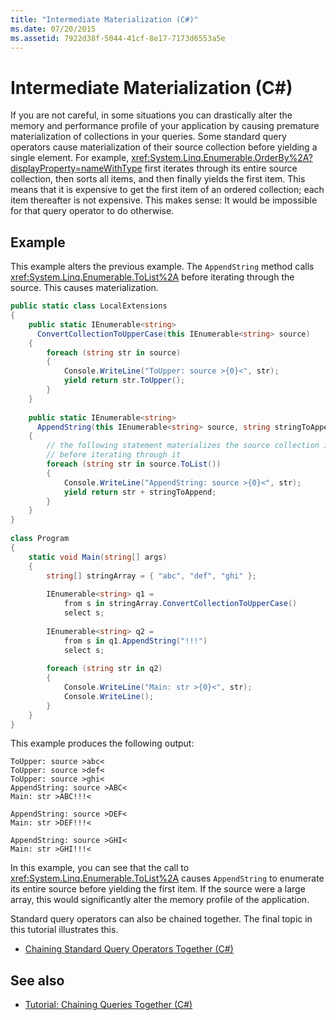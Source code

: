 ```yaml
---
title: "Intermediate Materialization (C#)"
ms.date: 07/20/2015
ms.assetid: 7922d38f-5044-41cf-8e17-7173d6553a5e
---
```

# Intermediate Materialization (C#)
If you are not careful, in some situations you can drastically alter the memory and performance profile of your application by causing premature materialization of collections in your queries. Some standard query operators cause materialization of their source collection before yielding a single element. For example, <xref:System.Linq.Enumerable.OrderBy%2A?displayProperty=nameWithType> first iterates through its entire source collection, then sorts all items, and then finally yields the first item. This means that it is expensive to get the first item of an ordered collection; each item thereafter is not expensive. This makes sense: It would be impossible for that query operator to do otherwise.  
  
## Example  
 This example alters the previous example. The `AppendString` method calls <xref:System.Linq.Enumerable.ToList%2A> before iterating through the source. This causes materialization.  
  
```csharp  
public static class LocalExtensions  
{  
    public static IEnumerable<string>  
      ConvertCollectionToUpperCase(this IEnumerable<string> source)  
    {  
        foreach (string str in source)  
        {  
            Console.WriteLine("ToUpper: source >{0}<", str);  
            yield return str.ToUpper();  
        }  
    }  
  
    public static IEnumerable<string>  
      AppendString(this IEnumerable<string> source, string stringToAppend)  
    {  
        // the following statement materializes the source collection in a List<T>  
        // before iterating through it  
        foreach (string str in source.ToList())  
        {  
            Console.WriteLine("AppendString: source >{0}<", str);  
            yield return str + stringToAppend;  
        }  
    }  
}  
  
class Program  
{  
    static void Main(string[] args)  
    {  
        string[] stringArray = { "abc", "def", "ghi" };  
  
        IEnumerable<string> q1 =  
            from s in stringArray.ConvertCollectionToUpperCase()  
            select s;  
  
        IEnumerable<string> q2 =  
            from s in q1.AppendString("!!!")  
            select s;  
  
        foreach (string str in q2)  
        {  
            Console.WriteLine("Main: str >{0}<", str);  
            Console.WriteLine();  
        }  
    }  
}  
```  
  
 This example produces the following output:  
  
```output  
ToUpper: source >abc<  
ToUpper: source >def<  
ToUpper: source >ghi<  
AppendString: source >ABC<  
Main: str >ABC!!!<  
  
AppendString: source >DEF<  
Main: str >DEF!!!<  
  
AppendString: source >GHI<  
Main: str >GHI!!!<  
```  
  
 In this example, you can see that the call to <xref:System.Linq.Enumerable.ToList%2A> causes `AppendString` to enumerate its entire source before yielding the first item. If the source were a large array, this would significantly alter the memory profile of the application.  
  
 Standard query operators can also be chained together. The final topic in this tutorial illustrates this.  
  
- [Chaining Standard Query Operators Together (C#)](./chaining-standard-query-operators-together.md)  
  
## See also

- [Tutorial: Chaining Queries Together (C#)](./deferred-execution-and-lazy-evaluation-in-linq-to-xml.md)
